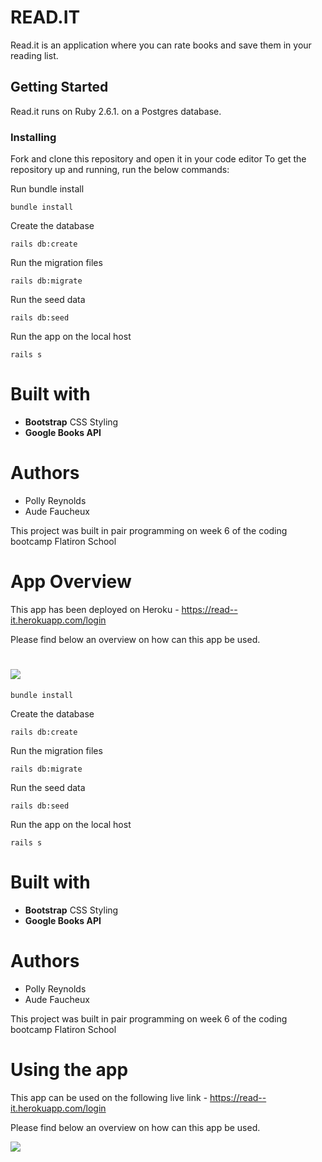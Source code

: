 # READ.IT

Read.it is an application where you can rate books and save them in your reading list.

## Getting Started

Read.it runs on Ruby 2.6.1. on a Postgres database.

### Installing

Fork and clone this repository and open it in your code editor
To get the repository up and running, run the below commands:

Run bundle install

```
bundle install
```

Create the database

```
rails db:create
```

Run the migration files

```
rails db:migrate
```

Run the seed data

```
rails db:seed
```

Run the app on the local host

```
rails s
```

# Built with

- **Bootstrap** CSS Styling
- **Google Books API**

# Authors

- Polly Reynolds
- Aude Faucheux

This project was built in pair programming on week 6 of the coding bootcamp Flatiron School

# App Overview

This app has been deployed on Heroku - https://read--it.herokuapp.com/login

Please find below an overview on how can this app be used.

# ![](read-it-overview.gif)

```
bundle install
```

Create the database

```
rails db:create
```

Run the migration files

```
rails db:migrate
```

Run the seed data

```
rails db:seed
```

Run the app on the local host

```
rails s
```

# Built with

- **Bootstrap** CSS Styling
- **Google Books API**

# Authors

- Polly Reynolds
- Aude Faucheux

This project was built in pair programming on week 6 of the coding bootcamp Flatiron School

# Using the app

This app can be used on the following live link - https://read--it.herokuapp.com/login

Please find below an overview on how can this app be used.

![](read-it-overview.gif)

